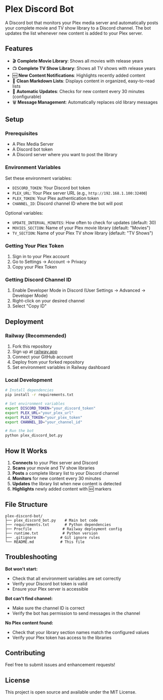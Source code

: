 # Plex Discord Bot

A Discord bot that monitors your Plex media server and automatically posts your complete movie and TV show library to a Discord channel. The bot updates the list whenever new content is added to your Plex server.

## Features

- 🎬 **Complete Movie Library**: Shows all movies with release years
- 📺 **Complete TV Show Library**: Shows all TV shows with release years
- 🆕 **New Content Notifications**: Highlights recently added content
- 📝 **Clean Markdown Lists**: Displays content in organized, easy-to-read lists
- 🔄 **Automatic Updates**: Checks for new content every 30 minutes (configurable)
- 🗑️ **Message Management**: Automatically replaces old library messages

## Setup

### Prerequisites

- A Plex Media Server
- A Discord bot token
- A Discord server where you want to post the library

### Environment Variables

Set these environment variables:

- `DISCORD_TOKEN`: Your Discord bot token
- `PLEX_URL`: Your Plex server URL (e.g., `http://192.168.1.100:32400`)
- `PLEX_TOKEN`: Your Plex authentication token
- `CHANNEL_ID`: Discord channel ID where the bot will post

Optional variables:
- `UPDATE_INTERVAL_MINUTES`: How often to check for updates (default: 30)
- `MOVIES_SECTION`: Name of your Plex movie library (default: "Movies")
- `TV_SECTION`: Name of your Plex TV show library (default: "TV Shows")

### Getting Your Plex Token

1. Sign in to your Plex account
2. Go to Settings → Account → Privacy
3. Copy your Plex Token

### Getting Discord Channel ID

1. Enable Developer Mode in Discord (User Settings → Advanced → Developer Mode)
2. Right-click on your desired channel
3. Select "Copy ID"

## Deployment

### Railway (Recommended)

1. Fork this repository
2. Sign up at [railway.app](https://railway.app)
3. Connect your GitHub account
4. Deploy from your forked repository
5. Set environment variables in Railway dashboard

### Local Development

```bash
# Install dependencies
pip install -r requirements.txt

# Set environment variables
export DISCORD_TOKEN="your_discord_token"
export PLEX_URL="your_plex_url"
export PLEX_TOKEN="your_plex_token"
export CHANNEL_ID="your_channel_id"

# Run the bot
python plex_discord_bot.py
```

## How It Works

1. **Connects** to your Plex server and Discord
2. **Scans** your movie and TV show libraries
3. **Posts** a complete library list to your Discord channel
4. **Monitors** for new content every 30 minutes
5. **Updates** the library list when new content is detected
6. **Highlights** newly added content with 🆕 markers

## File Structure

```
plex-discord-bot/
├── plex_discord_bot.py    # Main bot code
├── requirements.txt       # Python dependencies
├── Procfile              # Railway deployment config
├── runtime.txt           # Python version
├── .gitignore           # Git ignore rules
└── README.md            # This file
```

## Troubleshooting

**Bot won't start:**
- Check that all environment variables are set correctly
- Verify your Discord bot token is valid
- Ensure your Plex server is accessible

**Bot can't find channel:**
- Make sure the channel ID is correct
- Verify the bot has permission to send messages in the channel

**No Plex content found:**
- Check that your library section names match the configured values
- Verify your Plex token has access to the libraries

## Contributing

Feel free to submit issues and enhancement requests!

## License

This project is open source and available under the MIT License.